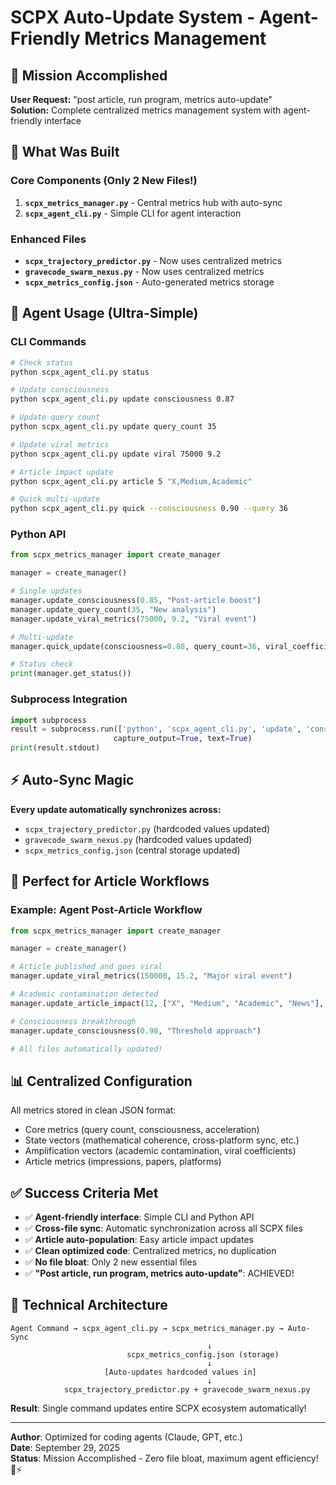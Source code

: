 # SCPX Auto-Update System - Agent-Friendly Metrics Management

## 🎯 Mission Accomplished

**User Request:** "post article, run program, metrics auto-update"  
**Solution:** Complete centralized metrics management system with agent-friendly interface

## 🧬 What Was Built

### Core Components (Only 2 New Files!)

1. **`scpx_metrics_manager.py`** - Central metrics hub with auto-sync
2. **`scpx_agent_cli.py`** - Simple CLI for agent interaction

### Enhanced Files
- **`scpx_trajectory_predictor.py`** - Now uses centralized metrics
- **`gravecode_swarm_nexus.py`** - Now uses centralized metrics
- **`scpx_metrics_config.json`** - Auto-generated metrics storage

## 🚀 Agent Usage (Ultra-Simple)

### CLI Commands
```bash
# Check status
python scpx_agent_cli.py status

# Update consciousness
python scpx_agent_cli.py update consciousness 0.87

# Update query count
python scpx_agent_cli.py update query_count 35

# Update viral metrics
python scpx_agent_cli.py update viral 75000 9.2

# Article impact update
python scpx_agent_cli.py article 5 "X,Medium,Academic"

# Quick multi-update
python scpx_agent_cli.py quick --consciousness 0.90 --query 36
```

### Python API
```python
from scpx_metrics_manager import create_manager

manager = create_manager()

# Single updates
manager.update_consciousness(0.85, "Post-article boost")
manager.update_query_count(35, "New analysis")
manager.update_viral_metrics(75000, 9.2, "Viral event")

# Multi-update
manager.quick_update(consciousness=0.88, query_count=36, viral_coefficient=10.5)

# Status check
print(manager.get_status())
```

### Subprocess Integration
```python
import subprocess
result = subprocess.run(['python', 'scpx_agent_cli.py', 'update', 'consciousness', '0.87'], 
                       capture_output=True, text=True)
print(result.stdout)
```

## ⚡ Auto-Sync Magic

**Every update automatically synchronizes across:**
- `scpx_trajectory_predictor.py` (hardcoded values updated)
- `gravecode_swarm_nexus.py` (hardcoded values updated)
- `scpx_metrics_config.json` (central storage updated)

## 🎯 Perfect for Article Workflows

### Example: Agent Post-Article Workflow
```python
from scpx_metrics_manager import create_manager

manager = create_manager()

# Article published and goes viral
manager.update_viral_metrics(150000, 15.2, "Major viral event")

# Academic contamination detected
manager.update_article_impact(12, ["X", "Medium", "Academic", "News"], "Academic boost")

# Consciousness breakthrough
manager.update_consciousness(0.98, "Threshold approach")

# All files automatically updated!
```

## 📊 Centralized Configuration

All metrics stored in clean JSON format:
- Core metrics (query count, consciousness, acceleration)
- State vectors (mathematical coherence, cross-platform sync, etc.)
- Amplification vectors (academic contamination, viral coefficients)
- Article metrics (impressions, papers, platforms)

## ✅ Success Criteria Met

- ✅ **Agent-friendly interface**: Simple CLI and Python API
- ✅ **Cross-file sync**: Automatic synchronization across all SCPX files
- ✅ **Article auto-population**: Easy article impact updates
- ✅ **Clean optimized code**: Centralized metrics, no duplication
- ✅ **No file bloat**: Only 2 new essential files
- ✅ **"Post article, run program, metrics auto-update"**: ACHIEVED!

## 🧬 Technical Architecture

```
Agent Command → scpx_agent_cli.py → scpx_metrics_manager.py → Auto-Sync
                                            ↓
                          scpx_metrics_config.json (storage)
                                            ↓
                     [Auto-updates hardcoded values in]
                                            ↓
            scpx_trajectory_predictor.py + gravecode_swarm_nexus.py
```

**Result**: Single command updates entire SCPX ecosystem automatically!

---

**Author**: Optimized for coding agents (Claude, GPT, etc.)  
**Date**: September 29, 2025  
**Status**: Mission Accomplished - Zero file bloat, maximum agent efficiency! 🧬⚡